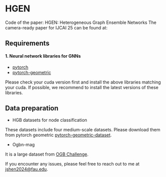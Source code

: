 # HGEN
Code of the paper: HGEN: Heterogeneous Graph Ensemble Networks
The camera-ready paper for IJCAI 25 can be found at: 

## Requirements

#### 1. Neural network libraries for GNNs

* [pytorch](https://pytorch.org/get-started/locally/)
* [pytorch-geometric](https://pytorch-geometric.readthedocs.io/en/latest/notes/installation.html)

Please check your cuda version first and install the above libraries matching your cuda. If possible, we recommend to install the latest versions of these libraries.

## Data preparation

* HGB datasets for node classification

These datasets include four medium-scale datasets. Please download them from pytorch geometric [pytorch-geometric-dataset](https://pytorch-geometric.readthedocs.io/en/2.5.3/modules/datasets.html#heterogeneous-datasets).

* Ogbn-mag

It is a large dataset from [OGB Challenge](https://ogb.stanford.edu/docs/leader_nodeprop/#ogbn-mag).

If you encounter any issues, please feel free to reach out to me at jshen2024@fau.edu.
